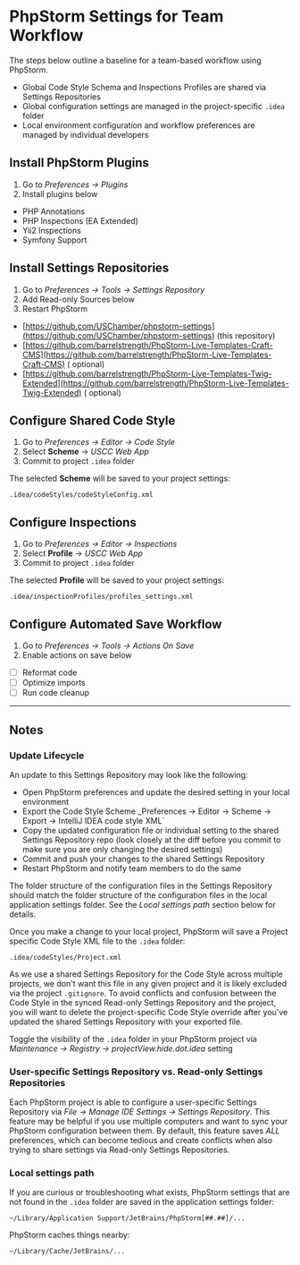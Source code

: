 PhpStorm Settings for Team Workflow
==================================

The steps below outline a baseline for a team-based workflow using PhpStorm.

- Global Code Style Schema and Inspections Profiles are shared via Settings Repositories
- Global configuration settings are managed in the project-specific `.idea` folder
- Local environment configuration and workflow preferences are managed by individual developers

## Install PhpStorm Plugins

1. Go to _Preferences → Plugins_
2. Install plugins below

- PHP Annotations
- PHP Inspections (EA Extended)
- Yii2 Inspections
- Symfony Support

## Install Settings Repositories

1. Go to _Preferences → Tools → Settings Repository_
2. Add Read-only Sources below
3. Restart PhpStorm

- [https://github.com/USChamber/phpstorm-settings](https://github.com/USChamber/phpstorm-settings) (this repository)
- [https://github.com/barrelstrength/PhpStorm-Live-Templates-Craft-CMS](https://github.com/barrelstrength/PhpStorm-Live-Templates-Craft-CMS) (
  optional)
- [https://github.com/barrelstrength/PhpStorm-Live-Templates-Twig-Extended](https://github.com/barrelstrength/PhpStorm-Live-Templates-Twig-Extended) (
  optional)

## Configure Shared Code Style

1. Go to _Preferences → Editor → Code Style_
2. Select **Scheme** → _USCC Web App_
3. Commit to project `.idea` folder

The selected **Scheme** will be saved to your project settings:

```
.idea/codeStyles/codeStyleConfig.xml
```

## Configure Inspections

1. Go to _Preferences → Editor → Inspections_
2. Select **Profile** → _USCC Web App_
3. Commit to project `.idea` folder

The selected **Profile** will be saved to your project settings:

```
.idea/inspectionProfiles/profiles_settings.xml
```

## Configure Automated Save Workflow

1. Go to _Preferences → Tools → Actions On Save_
2. Enable actions on save below

- [ ] Reformat code
- [ ] Optimize imports
- [ ] Run code cleanup

----

## Notes

### Update Lifecycle

An update to this Settings Repository may look like the following:

- Open PhpStorm preferences and update the desired setting in your local environment
- Export the Code Style Scheme _Preferences → Editor → Scheme → Export → IntelliJ IDEA code style XML`
- Copy the updated configuration file or individual setting to the shared Settings Repository repo (look closely at the
  diff before you commit to make sure you are only changing the desired settings)
- Commit and push your changes to the shared Settings Repository
- Restart PhpStorm and notify team members to do the same

The folder structure of the configuration files in the Settings Repository should match the folder structure of the
configuration files in the local application settings folder. See the _Local settings path_ section below for details.

Once you make a change to your local project, PhpStorm will save a Project specific Code Style XML file to the `.idea`
folder:

```
.idea/codeStyles/Project.xml
```

As we use a shared Settings Repository for the Code Style across multiple projects, we don't want this file in any given
project and it is likely excluded via the project `.gitignore`. To avoid conflicts and confusion between the Code
Style in the synced Read-only Settings Repository and the project, you will want to delete the project-specific Code
Style override after you've updated the shared Settings Repository with your exported file.

Toggle the visibility of the `.idea` folder in your PhpStorm project via _Maintenance -> Registry ->
projectView.hide.dot.idea_ setting

### User-specific Settings Repository vs. Read-only Settings Repositories

Each PhpStorm project is able to configure a user-specific Settings Repository via _File → Manage IDE Settings →
Settings Repository_. This feature may be helpful if you use multiple computers and want to sync your PhpStorm
configuration between them. By default, this feature saves _ALL_ preferences, which can become tedious and create
conflicts when also trying to share settings via Read-only Settings Repositories.

### Local settings path

If you are curious or troubleshooting what exists, PhpStorm settings that are not found in the `.idea` folder are saved
in the application settings folder:

```
~/Library/Application Support/JetBrains/PhpStorm[##.##]/...
```

PhpStorm caches things nearby:

```
~/Library/Cache/JetBrains/...
```